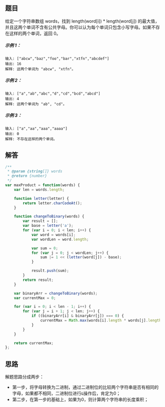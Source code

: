 ## 题目

给定一个字符串数组 words，找到 length(word[i]) * length(word[j]) 的最大值，并且这两个单词不含有公共字母。你可以认为每个单词只包含小写字母。如果不存在这样的两个单词，返回 0。

##### 示例 1：

```
输入: ["abcw","baz","foo","bar","xtfn","abcdef"]
输出: 16 
解释: 这两个单词为 "abcw", "xtfn"。
```

##### 示例 2：

```
输入: ["a","ab","abc","d","cd","bcd","abcd"]
输出: 4 
解释: 这两个单词为 "ab", "cd"。
```

##### 示例 3：

```
输入: ["a","aa","aaa","aaaa"]
输出: 0 
解释: 不存在这样的两个单词。
```

## 解答

```javascript
/**
 * @param {string[]} words
 * @return {number}
 */
var maxProduct = function(words) {
    var len = words.length;

    function letter(letter) {
        return letter.charCodeAt();
    }

    function changeToBinary(words) {
        var result = [];
        var base = letter('a');
        for (var i = 0; i < len; i++) {
            var word = words[i];
            var wordLen = word.length;

            var sum = 0;
            for (var j = 0; j < wordLen; j++) {
                sum |= 1 << (letter(word[j]) - base);
            }

            result.push(sum);
        }
        return result;
    }

    var binaryArr = changeToBinary(words);
    var currentMax = 0;

    for (var i = 0; i < len - 1; i++) {
        for (var j = i + 1; j < len; j++) {
            if ((binaryArr[i] & binaryArr[j]) === 0) {
                currentMax = Math.max(words[i].length * words[j].length, currentMax);
            }
        }
    }

    return currentMax;
};
```


## 思路

解题思路分成两步：
- 第一步，将字母转换为二进制，通过二进制位的比较两个字符串是否有相同的字母，如果都不相同，二进制位进行`&`操作后，肯定为0；
- 第二步，在第一步的基础上，如果为0，则计算两个字符串的长度乘积；
